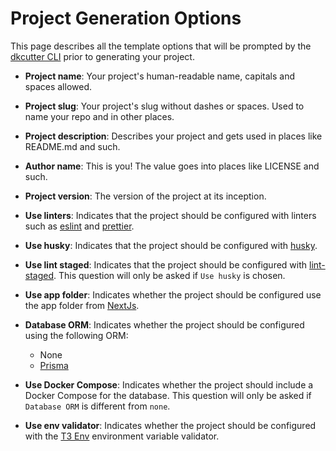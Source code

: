 # Project Generation Options

This page describes all the template options that will be prompted by the [dkcutter CLI](https://github.com/dkshs/dkcutter) prior to generating your project.

- **Project name**: Your project's human-readable name, capitals and spaces allowed.

- **Project slug**: Your project's slug without dashes or spaces. Used to name your repo and in other places.

- **Project description**: Describes your project and gets used in places like README.md and such.

- **Author name**: This is you! The value goes into places like LICENSE and such.

- **Project version**: The version of the project at its inception.

- **Use linters**: Indicates that the project should be configured with linters such as [eslint](https://eslint.org/) and [prettier](https://prettier.io/).

- **Use husky**: Indicates that the project should be configured with [husky](https://typicode.github.io/husky/).

- **Use lint staged**: Indicates that the project should be configured with [lint-staged](https://github.com/okonet/lint-staged). This question will only be asked if `Use husky` is chosen.

- **Use app folder**: Indicates whether the project should be configured use the app folder from [NextJs](https://nextjs.org/docs/app).

- **Database ORM**: Indicates whether the project should be configured using the following ORM:

  - None
  - [Prisma](https://www.prisma.io/)

- **Use Docker Compose**: Indicates whether the project should include a Docker Compose for the database. This question will only be asked if `Database ORM` is different from `none`.

- **Use env validator**: Indicates whether the project should be configured with the [T3 Env](https://env.t3.gg/) environment variable validator.

<!-- - **Automatic start**: Indicates whether the project should be configured and started automatically, installing dependencies, running linters if chosen and starting a `git` repository. -->
